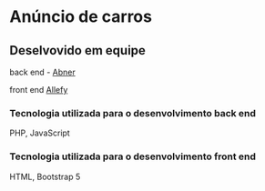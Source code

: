 # Anúncio de carros

## Deselvovido em equipe

back end - [Abner](https://github.com/abnersolivera)

front end [Allefy](https://github.com/aleffyspfor)

### Tecnologia utilizada para o desenvolvimento back end
PHP, JavaScript

### Tecnologia utilizada para o desenvolvimento front end
HTML, Bootstrap 5